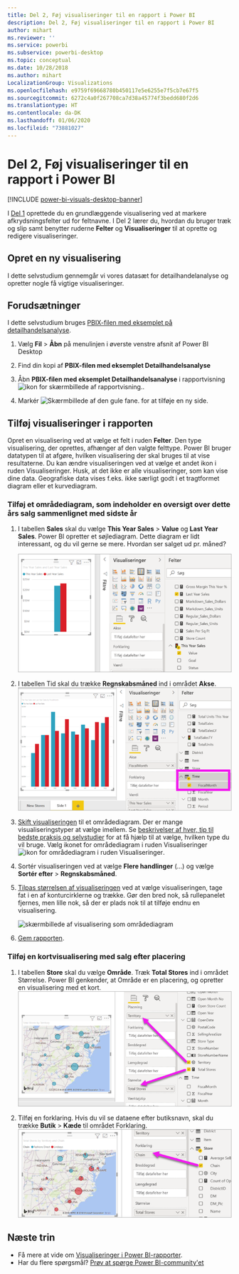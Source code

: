 ```yaml
---
title: Del 2, Føj visualiseringer til en rapport i Power BI
description: Del 2, Føj visualiseringer til en rapport i Power BI
author: mihart
ms.reviewer: ''
ms.service: powerbi
ms.subservice: powerbi-desktop
ms.topic: conceptual
ms.date: 10/28/2018
ms.author: mihart
LocalizationGroup: Visualizations
ms.openlocfilehash: e9759f69668780b450117e5e6255e7f5cb7e67f5
ms.sourcegitcommit: 6272c4a0f267708ca7d38a45774f3bedd680f2d6
ms.translationtype: HT
ms.contentlocale: da-DK
ms.lasthandoff: 01/06/2020
ms.locfileid: "73881027"
---
```

# <a name="part-2-add-visualizations-to-a-power-bi-report"></a>Del 2, Føj visualiseringer til en rapport i Power BI

[!INCLUDE [power-bi-visuals-desktop-banner](../includes/power-bi-visuals-desktop-banner.md)]

I [Del 1](power-bi-report-add-visualizations-i.md) oprettede du en grundlæggende visualisering ved at markere afkrydsningsfelter ud for feltnavne.  I Del 2 lærer du, hvordan du bruger træk og slip samt benytter ruderne **Felter** og **Visualiseringer** til at oprette og redigere visualiseringer.


## <a name="create-a-new-visualization"></a>Opret en ny visualisering
I dette selvstudium gennemgår vi vores datasæt for detailhandelanalyse og opretter nogle få vigtige visualiseringer.

## <a name="prerequisites"></a>Forudsætninger

I dette selvstudium bruges [PBIX-filen med eksemplet på detailhandelsanalyse](https://download.microsoft.com/download/9/6/D/96DDC2FF-2568-491D-AAFA-AFDD6F763AE3/Retail%20Analysis%20Sample%20PBIX.pbix).

1. Vælg **Fil** > **Åbn** på menulinjen i øverste venstre afsnit af Power BI Desktop
   
2. Find din kopi af **PBIX-filen med eksemplet Detailhandelsanalyse**

1. Åbn **PBIX-filen med eksemplet Detailhandelsanalyse** i rapportvisning ![ikon for skærmbillede af rapportvisning.](media/power-bi-visualization-kpi/power-bi-report-view.png).

1. Markér ![Skærmbillede af den gule fane.](media/power-bi-visualization-kpi/power-bi-yellow-tab.png) for at tilføje en ny side.

## <a name="add-visualizations-to-the-report"></a>Tilføj visualiseringer i rapporten

Opret en visualisering ved at vælge et felt i ruden **Felter**. Den type visualisering, der oprettes, afhænger af den valgte felttype. Power BI bruger datatypen til at afgøre, hvilken visualisering der skal bruges til at vise resultaterne. Du kan ændre visualiseringen ved at vælge et andet ikon i ruden Visualiseringer. Husk, at det ikke er alle visualiseringer, som kan vise dine data. Geografiske data vises f.eks. ikke særligt godt i et tragtformet diagram eller et kurvediagram. 


### <a name="add-an-area-chart-that-looks-at-this-years-sales-compared-to-last-year"></a>Tilføj et områdediagram, som indeholder en oversigt over dette års salg sammenlignet med sidste år

1. I tabellen **Sales** skal du vælge **This Year Sales** > **Value** og **Last Year Sales**. Power BI opretter et søjlediagram.  Dette diagram er lidt interessant, og du vil gerne se mere. Hvordan ser salget ud pr. måned?  
   
   ![Skærmbillede med søjlediagram](media/power-bi-report-add-visualizations-ii/power-bi-start.png)

2. I tabellen Tid skal du trække **Regnskabsmåned** ind i området **Akse**.  
   ![Skærmbillede med søjlediagram og Regnskabsmåned som akse](media/power-bi-report-add-visualizations-ii/power-bi-fiscalmonth.png)

3. [Skift visualiseringen](power-bi-report-change-visualization-type.md) til et områdediagram.  Der er mange visualiseringstyper at vælge imellem. Se [beskrivelser af hver, tip til bedste praksis og selvstudier](power-bi-visualization-types-for-reports-and-q-and-a.md) for at få hjælp til at vælge, hvilken type du vil bruge. Vælg ikonet for områdediagram i ruden Visualiseringer ![ikon for områdediagram i ruden Visualiseringer](media/power-bi-report-add-visualizations-ii/power-bi-area-chart.png).

4. Sortér visualiseringen ved at vælge **Flere handlinger** (...) og vælge **Sortér efter** >  **Regnskabsmåned**.

5. [Tilpas størrelsen af visualiseringen](power-bi-visualization-move-and-resize.md) ved at vælge visualiseringen, tage fat i en af konturcirklerne og trække. Gør den bred nok, så rullepanelet fjernes, men lille nok, så der er plads nok til at tilføje endnu en visualisering.
   
   ![skærmbillede af visualisering som områdediagram](media/power-bi-report-add-visualizations-ii/pbi_part2_7b.png)
6. [Gem rapporten](../service-report-save.md).

### <a name="add-a-map-visualization-that-looks-at-sales-by-location"></a>Tilføj en kortvisualisering med salg efter placering

1. I tabellen **Store** skal du vælge **Område**. Træk **Total Stores** ind i området Størrelse. Power BI genkender, at Område er en placering, og opretter en visualisering med et kort.  
   ![Områdediagram](media/power-bi-report-add-visualizations-ii/power-bi-map1.png)

2. Tilføj en forklaring.  Hvis du vil se dataene efter butiksnavn, skal du trække **Butik** > **Kæde** til området Forklaring.  
   ![rapportlærred med pil fra kæden på feltlisten til kæden i forklaringsbucket'en](media/power-bi-report-add-visualizations-ii/power-bi-chain.png)

## <a name="next-steps"></a>Næste trin
* Få mere at vide om [Visualiseringer i Power BI-rapporter](power-bi-report-visualizations.md).  
* Har du flere spørgsmål? [Prøv at spørge Power BI-community'et](https://community.powerbi.com/)

